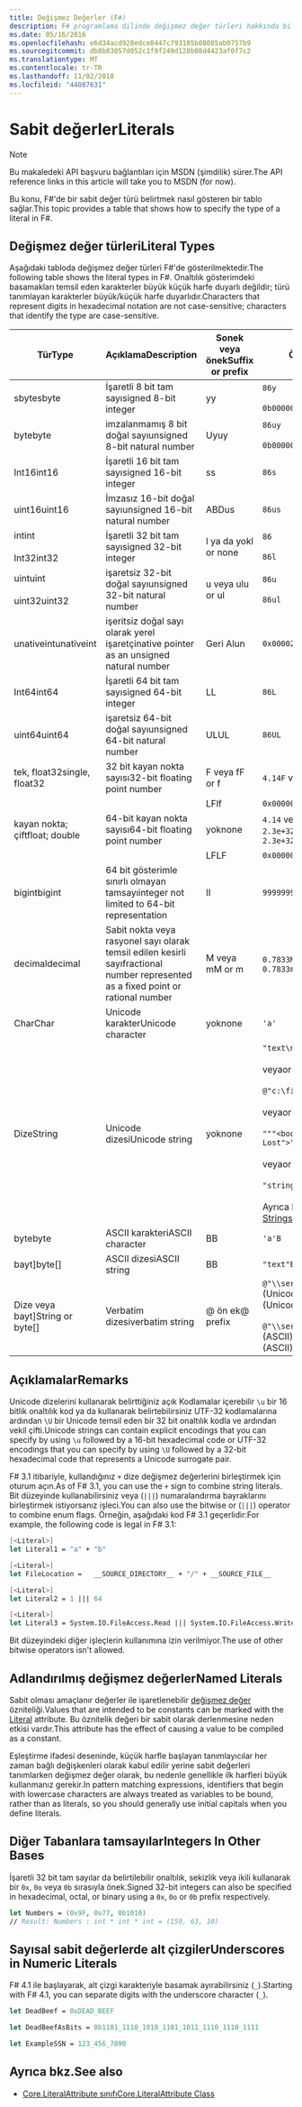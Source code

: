 ```yaml
---
title: Değişmez Değerler (F#)
description: F# programlama dilinde değişmez değer türleri hakkında bilgi edinin.
ms.date: 05/16/2016
ms.openlocfilehash: e6d34acd928edce8447c793105b08085ab0757b9
ms.sourcegitcommit: db8b83057d052c1f9f249d128b08d4423af0f7c2
ms.translationtype: MT
ms.contentlocale: tr-TR
ms.lasthandoff: 11/02/2018
ms.locfileid: "44087631"
---
```

# <a name="literals"></a><span data-ttu-id="f8d57-103">Sabit değerler</span><span class="sxs-lookup"><span data-stu-id="f8d57-103">Literals</span></span>

> [!NOTE]
<span data-ttu-id="f8d57-104">Bu makaledeki API başvuru bağlantıları için MSDN (şimdilik) sürer.</span><span class="sxs-lookup"><span data-stu-id="f8d57-104">The API reference links in this article will take you to MSDN (for now).</span></span>

<span data-ttu-id="f8d57-105">Bu konu, F#'de bir sabit değer türü belirtmek nasıl gösteren bir tablo sağlar.</span><span class="sxs-lookup"><span data-stu-id="f8d57-105">This topic provides a table that shows how to specify the type of a literal in F#.</span></span>

## <a name="literal-types"></a><span data-ttu-id="f8d57-106">Değişmez değer türleri</span><span class="sxs-lookup"><span data-stu-id="f8d57-106">Literal Types</span></span>

<span data-ttu-id="f8d57-107">Aşağıdaki tabloda değişmez değer türleri F#'de gösterilmektedir.</span><span class="sxs-lookup"><span data-stu-id="f8d57-107">The following table shows the literal types in F#.</span></span> <span data-ttu-id="f8d57-108">Onaltılık gösterimdeki basamakları temsil eden karakterler büyük küçük harfe duyarlı değildir; türü tanımlayan karakterler büyük/küçük harfe duyarlıdır.</span><span class="sxs-lookup"><span data-stu-id="f8d57-108">Characters that represent digits in hexadecimal notation are not case-sensitive; characters that identify the type are case-sensitive.</span></span>

|<span data-ttu-id="f8d57-109">Tür</span><span class="sxs-lookup"><span data-stu-id="f8d57-109">Type</span></span>|<span data-ttu-id="f8d57-110">Açıklama</span><span class="sxs-lookup"><span data-stu-id="f8d57-110">Description</span></span>|<span data-ttu-id="f8d57-111">Sonek veya önek</span><span class="sxs-lookup"><span data-stu-id="f8d57-111">Suffix or prefix</span></span>|<span data-ttu-id="f8d57-112">Örnekler</span><span class="sxs-lookup"><span data-stu-id="f8d57-112">Examples</span></span>|
|----|-----------|----------------|--------|
|<span data-ttu-id="f8d57-113">sbyte</span><span class="sxs-lookup"><span data-stu-id="f8d57-113">sbyte</span></span>|<span data-ttu-id="f8d57-114">İşaretli 8 bit tam sayı</span><span class="sxs-lookup"><span data-stu-id="f8d57-114">signed 8-bit integer</span></span>|<span data-ttu-id="f8d57-115">y</span><span class="sxs-lookup"><span data-stu-id="f8d57-115">y</span></span>|`86y`<br /><br />`0b00000101y`|
|<span data-ttu-id="f8d57-116">byte</span><span class="sxs-lookup"><span data-stu-id="f8d57-116">byte</span></span>|<span data-ttu-id="f8d57-117">imzalanmamış 8 bit doğal sayı</span><span class="sxs-lookup"><span data-stu-id="f8d57-117">unsigned 8-bit natural number</span></span>|<span data-ttu-id="f8d57-118">Uy</span><span class="sxs-lookup"><span data-stu-id="f8d57-118">uy</span></span>|`86uy`<br /><br />`0b00000101uy`|
|<span data-ttu-id="f8d57-119">Int16</span><span class="sxs-lookup"><span data-stu-id="f8d57-119">int16</span></span>|<span data-ttu-id="f8d57-120">İşaretli 16 bit tam sayı</span><span class="sxs-lookup"><span data-stu-id="f8d57-120">signed 16-bit integer</span></span>|<span data-ttu-id="f8d57-121">s</span><span class="sxs-lookup"><span data-stu-id="f8d57-121">s</span></span>|`86s`|
|<span data-ttu-id="f8d57-122">uint16</span><span class="sxs-lookup"><span data-stu-id="f8d57-122">uint16</span></span>|<span data-ttu-id="f8d57-123">İmzasız 16-bit doğal sayı</span><span class="sxs-lookup"><span data-stu-id="f8d57-123">unsigned 16-bit natural number</span></span>|<span data-ttu-id="f8d57-124">ABD</span><span class="sxs-lookup"><span data-stu-id="f8d57-124">us</span></span>|`86us`|
|<span data-ttu-id="f8d57-125">int</span><span class="sxs-lookup"><span data-stu-id="f8d57-125">int</span></span><br /><br /><span data-ttu-id="f8d57-126">Int32</span><span class="sxs-lookup"><span data-stu-id="f8d57-126">int32</span></span>|<span data-ttu-id="f8d57-127">İşaretli 32 bit tam sayı</span><span class="sxs-lookup"><span data-stu-id="f8d57-127">signed 32-bit integer</span></span>|<span data-ttu-id="f8d57-128">l ya da yok</span><span class="sxs-lookup"><span data-stu-id="f8d57-128">l or none</span></span>|`86`<br /><br />`86l`|
|<span data-ttu-id="f8d57-129">uint</span><span class="sxs-lookup"><span data-stu-id="f8d57-129">uint</span></span><br /><br /><span data-ttu-id="f8d57-130">uint32</span><span class="sxs-lookup"><span data-stu-id="f8d57-130">uint32</span></span>|<span data-ttu-id="f8d57-131">işaretsiz 32-bit doğal sayı</span><span class="sxs-lookup"><span data-stu-id="f8d57-131">unsigned 32-bit natural number</span></span>|<span data-ttu-id="f8d57-132">u veya ul</span><span class="sxs-lookup"><span data-stu-id="f8d57-132">u or ul</span></span>|`86u`<br /><br />`86ul`|
|<span data-ttu-id="f8d57-133">unativeint</span><span class="sxs-lookup"><span data-stu-id="f8d57-133">unativeint</span></span>|<span data-ttu-id="f8d57-134">işeritsiz doğal sayı olarak yerel işaretçi</span><span class="sxs-lookup"><span data-stu-id="f8d57-134">native pointer as an unsigned natural number</span></span>|<span data-ttu-id="f8d57-135">Geri Al</span><span class="sxs-lookup"><span data-stu-id="f8d57-135">un</span></span>|`0x00002D3Fun`|
|<span data-ttu-id="f8d57-136">Int64</span><span class="sxs-lookup"><span data-stu-id="f8d57-136">int64</span></span>|<span data-ttu-id="f8d57-137">İşaretli 64 bit tam sayı</span><span class="sxs-lookup"><span data-stu-id="f8d57-137">signed 64-bit integer</span></span>|<span data-ttu-id="f8d57-138">L</span><span class="sxs-lookup"><span data-stu-id="f8d57-138">L</span></span>|`86L`|
|<span data-ttu-id="f8d57-139">uint64</span><span class="sxs-lookup"><span data-stu-id="f8d57-139">uint64</span></span>|<span data-ttu-id="f8d57-140">işaretsiz 64-bit doğal sayı</span><span class="sxs-lookup"><span data-stu-id="f8d57-140">unsigned 64-bit natural number</span></span>|<span data-ttu-id="f8d57-141">UL</span><span class="sxs-lookup"><span data-stu-id="f8d57-141">UL</span></span>|`86UL`|
|<span data-ttu-id="f8d57-142">tek, float32</span><span class="sxs-lookup"><span data-stu-id="f8d57-142">single, float32</span></span>|<span data-ttu-id="f8d57-143">32 bit kayan nokta sayısı</span><span class="sxs-lookup"><span data-stu-id="f8d57-143">32-bit floating point number</span></span>|<span data-ttu-id="f8d57-144">F veya f</span><span class="sxs-lookup"><span data-stu-id="f8d57-144">F or f</span></span>|<span data-ttu-id="f8d57-145">`4.14F` veya `4.14f`</span><span class="sxs-lookup"><span data-stu-id="f8d57-145">`4.14F` or `4.14f`</span></span>|
|||<span data-ttu-id="f8d57-146">LF</span><span class="sxs-lookup"><span data-stu-id="f8d57-146">lf</span></span>|`0x00000000lf`|
|<span data-ttu-id="f8d57-147">kayan nokta; çift</span><span class="sxs-lookup"><span data-stu-id="f8d57-147">float; double</span></span>|<span data-ttu-id="f8d57-148">64-bit kayan nokta sayısı</span><span class="sxs-lookup"><span data-stu-id="f8d57-148">64-bit floating point number</span></span>|<span data-ttu-id="f8d57-149">yok</span><span class="sxs-lookup"><span data-stu-id="f8d57-149">none</span></span>|<span data-ttu-id="f8d57-150">`4.14` veya `2.3E+32` veya `2.3e+32`</span><span class="sxs-lookup"><span data-stu-id="f8d57-150">`4.14` or `2.3E+32` or `2.3e+32`</span></span>|
|||<span data-ttu-id="f8d57-151">LF</span><span class="sxs-lookup"><span data-stu-id="f8d57-151">LF</span></span>|`0x0000000000000000LF`|
|<span data-ttu-id="f8d57-152">bigint</span><span class="sxs-lookup"><span data-stu-id="f8d57-152">bigint</span></span>|<span data-ttu-id="f8d57-153">64 bit gösterimle sınırlı olmayan tamsayı</span><span class="sxs-lookup"><span data-stu-id="f8d57-153">integer not limited to 64-bit representation</span></span>|<span data-ttu-id="f8d57-154">I</span><span class="sxs-lookup"><span data-stu-id="f8d57-154">I</span></span>|`9999999999999999999999999999I`|
|<span data-ttu-id="f8d57-155">decimal</span><span class="sxs-lookup"><span data-stu-id="f8d57-155">decimal</span></span>|<span data-ttu-id="f8d57-156">Sabit nokta veya rasyonel sayı olarak temsil edilen kesirli sayı</span><span class="sxs-lookup"><span data-stu-id="f8d57-156">fractional number represented as a fixed point or rational number</span></span>|<span data-ttu-id="f8d57-157">M veya m</span><span class="sxs-lookup"><span data-stu-id="f8d57-157">M or m</span></span>|<span data-ttu-id="f8d57-158">`0.7833M` veya `0.7833m`</span><span class="sxs-lookup"><span data-stu-id="f8d57-158">`0.7833M` or `0.7833m`</span></span>|
|<span data-ttu-id="f8d57-159">Char</span><span class="sxs-lookup"><span data-stu-id="f8d57-159">Char</span></span>|<span data-ttu-id="f8d57-160">Unicode karakter</span><span class="sxs-lookup"><span data-stu-id="f8d57-160">Unicode character</span></span>|<span data-ttu-id="f8d57-161">yok</span><span class="sxs-lookup"><span data-stu-id="f8d57-161">none</span></span>|`'a'`|
|<span data-ttu-id="f8d57-162">Dize</span><span class="sxs-lookup"><span data-stu-id="f8d57-162">String</span></span>|<span data-ttu-id="f8d57-163">Unicode dizesi</span><span class="sxs-lookup"><span data-stu-id="f8d57-163">Unicode string</span></span>|<span data-ttu-id="f8d57-164">yok</span><span class="sxs-lookup"><span data-stu-id="f8d57-164">none</span></span>|`"text\n"`<br /><br /><span data-ttu-id="f8d57-165">veya</span><span class="sxs-lookup"><span data-stu-id="f8d57-165">or</span></span><br /><br />`@"c:\filename"`<br /><br /><span data-ttu-id="f8d57-166">veya</span><span class="sxs-lookup"><span data-stu-id="f8d57-166">or</span></span><br /><br />`"""<book title="Paradise Lost">"""`<br /><br /><span data-ttu-id="f8d57-167">veya</span><span class="sxs-lookup"><span data-stu-id="f8d57-167">or</span></span><br /><br />`"string1" + "string2"`<br /><br /><span data-ttu-id="f8d57-168">Ayrıca bkz: [dizeleri](Strings.md).</span><span class="sxs-lookup"><span data-stu-id="f8d57-168">See also [Strings](Strings.md).</span></span>|
|<span data-ttu-id="f8d57-169">byte</span><span class="sxs-lookup"><span data-stu-id="f8d57-169">byte</span></span>|<span data-ttu-id="f8d57-170">ASCII karakteri</span><span class="sxs-lookup"><span data-stu-id="f8d57-170">ASCII character</span></span>|<span data-ttu-id="f8d57-171">B</span><span class="sxs-lookup"><span data-stu-id="f8d57-171">B</span></span>|`'a'B`|
|<span data-ttu-id="f8d57-172">bayt]</span><span class="sxs-lookup"><span data-stu-id="f8d57-172">byte[]</span></span>|<span data-ttu-id="f8d57-173">ASCII dizesi</span><span class="sxs-lookup"><span data-stu-id="f8d57-173">ASCII string</span></span>|<span data-ttu-id="f8d57-174">B</span><span class="sxs-lookup"><span data-stu-id="f8d57-174">B</span></span>|`"text"B`|
|<span data-ttu-id="f8d57-175">Dize veya bayt]</span><span class="sxs-lookup"><span data-stu-id="f8d57-175">String or byte[]</span></span>|<span data-ttu-id="f8d57-176">Verbatim dizesi</span><span class="sxs-lookup"><span data-stu-id="f8d57-176">verbatim string</span></span>|<span data-ttu-id="f8d57-177">@ ön ek</span><span class="sxs-lookup"><span data-stu-id="f8d57-177">@ prefix</span></span>|<span data-ttu-id="f8d57-178">`@"\\server\share"` (Unicode)</span><span class="sxs-lookup"><span data-stu-id="f8d57-178">`@"\\server\share"` (Unicode)</span></span><br /><br /><span data-ttu-id="f8d57-179">`@"\\server\share"B` (ASCII)</span><span class="sxs-lookup"><span data-stu-id="f8d57-179">`@"\\server\share"B` (ASCII)</span></span>|

## <a name="remarks"></a><span data-ttu-id="f8d57-180">Açıklamalar</span><span class="sxs-lookup"><span data-stu-id="f8d57-180">Remarks</span></span>

<span data-ttu-id="f8d57-181">Unicode dizelerini kullanarak belirttiğiniz açık Kodlamalar içerebilir `\u` bir 16 bitlik onaltılık kod ya da kullanarak belirtebilirsiniz UTF-32 kodlamalarına ardından `\U` bir Unicode temsil eden bir 32 bit onaltılık kodla ve ardından vekil çifti.</span><span class="sxs-lookup"><span data-stu-id="f8d57-181">Unicode strings can contain explicit encodings that you can specify by using `\u` followed by a 16-bit hexadecimal code or UTF-32 encodings that you can specify by using `\U` followed by a 32-bit hexadecimal code that represents a Unicode surrogate pair.</span></span>

<span data-ttu-id="f8d57-182">F# 3.1 itibariyle, kullandığınız `+` dize değişmez değerlerini birleştirmek için oturum açın.</span><span class="sxs-lookup"><span data-stu-id="f8d57-182">As of F# 3.1, you can use the `+` sign to combine string literals.</span></span> <span data-ttu-id="f8d57-183">Bit düzeyinde kullanabilirsiniz veya (`|||`) numaralandırma bayraklarını birleştirmek istiyorsanız işleci.</span><span class="sxs-lookup"><span data-stu-id="f8d57-183">You can also use the bitwise or (`|||`) operator to combine enum flags.</span></span> <span data-ttu-id="f8d57-184">Örneğin, aşağıdaki kod F# 3.1 geçerlidir:</span><span class="sxs-lookup"><span data-stu-id="f8d57-184">For example, the following code is legal in F# 3.1:</span></span>

```fsharp
[<Literal>]
let Literal1 = "a" + "b"

[<Literal>]
let FileLocation =   __SOURCE_DIRECTORY__ + "/" + __SOURCE_FILE__

[<Literal>]
let Literal2 = 1 ||| 64

[<Literal>]
let Literal3 = System.IO.FileAccess.Read ||| System.IO.FileAccess.Write
```

<span data-ttu-id="f8d57-185">Bit düzeyindeki diğer işleçlerin kullanımına izin verilmiyor.</span><span class="sxs-lookup"><span data-stu-id="f8d57-185">The use of other bitwise operators isn't allowed.</span></span>

## <a name="named-literals"></a><span data-ttu-id="f8d57-186">Adlandırılmış değişmez değerler</span><span class="sxs-lookup"><span data-stu-id="f8d57-186">Named Literals</span></span>

<span data-ttu-id="f8d57-187">Sabit olması amaçlanır değerler ile işaretlenebilir [değişmez değer](https://msdn.microsoft.com/library/465f36ce-d146-41c0-b425-679c509cd285) özniteliği.</span><span class="sxs-lookup"><span data-stu-id="f8d57-187">Values that are intended to be constants can be marked with the [Literal](https://msdn.microsoft.com/library/465f36ce-d146-41c0-b425-679c509cd285) attribute.</span></span> <span data-ttu-id="f8d57-188">Bu öznitelik değeri bir sabit olarak derlenmesine neden etkisi vardır.</span><span class="sxs-lookup"><span data-stu-id="f8d57-188">This attribute has the effect of causing a value to be compiled as a constant.</span></span>

<span data-ttu-id="f8d57-189">Eşleştirme ifadesi deseninde, küçük harfle başlayan tanımlayıcılar her zaman bağlı değişkenleri olarak kabul edilir yerine sabit değerleri tanımlarken değişmez değer olarak, bu nedenle genellikle ilk harfleri büyük kullanmanız gerekir.</span><span class="sxs-lookup"><span data-stu-id="f8d57-189">In pattern matching expressions, identifiers that begin with lowercase characters are always treated as variables to be bound, rather than as literals, so you should generally use initial capitals when you define literals.</span></span>

## <a name="integers-in-other-bases"></a><span data-ttu-id="f8d57-190">Diğer Tabanlara tamsayılar</span><span class="sxs-lookup"><span data-stu-id="f8d57-190">Integers In Other Bases</span></span>

<span data-ttu-id="f8d57-191">İşaretli 32 bit tam sayılar da belirtilebilir onaltılık, sekizlik veya ikili kullanarak bir `0x`, `0o` veya `0b` sırasıyla önek.</span><span class="sxs-lookup"><span data-stu-id="f8d57-191">Signed 32-bit integers can also be specified in hexadecimal, octal, or binary using a `0x`, `0o` or `0b` prefix respectively.</span></span>

```fsharp
let Numbers = (0x9F, 0o77, 0b1010)
// Result: Numbers : int * int * int = (159, 63, 10)
```

## <a name="underscores-in-numeric-literals"></a><span data-ttu-id="f8d57-192">Sayısal sabit değerlerde alt çizgiler</span><span class="sxs-lookup"><span data-stu-id="f8d57-192">Underscores in Numeric Literals</span></span>

<span data-ttu-id="f8d57-193">F# 4.1 ile başlayarak, alt çizgi karakteriyle basamak ayırabilirsiniz (`_`).</span><span class="sxs-lookup"><span data-stu-id="f8d57-193">Starting with F# 4.1, you can separate digits with the underscore character (`_`).</span></span>

```fsharp
let DeadBeef = 0xDEAD_BEEF

let DeadBeefAsBits = 0b1101_1110_1010_1101_1011_1110_1110_1111

let ExampleSSN = 123_456_7890
```

## <a name="see-also"></a><span data-ttu-id="f8d57-194">Ayrıca bkz.</span><span class="sxs-lookup"><span data-stu-id="f8d57-194">See also</span></span>

- [<span data-ttu-id="f8d57-195">Core.LiteralAttribute sınıfı</span><span class="sxs-lookup"><span data-stu-id="f8d57-195">Core.LiteralAttribute Class</span></span>](https://msdn.microsoft.com/visualfsharpdocs/conceptual/core.literalattribute-class-%5bfsharp%5d)
